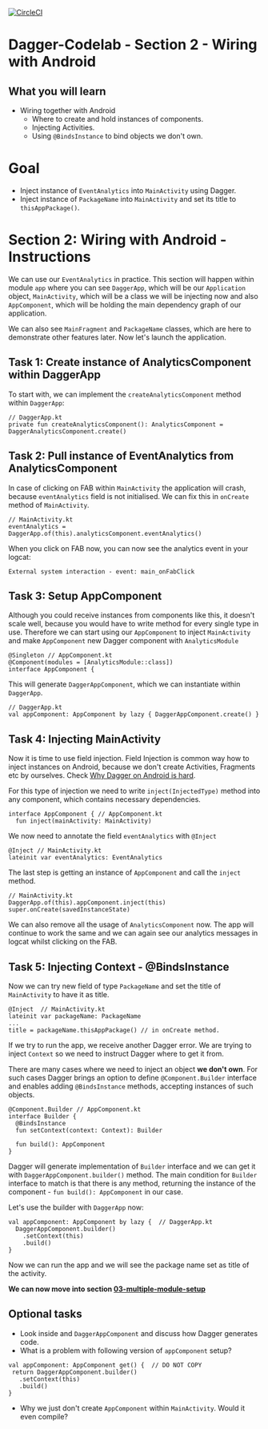 
[![CircleCI](https://circleci.com/gh/jraska/Dagger-Codelab.svg?style=svg)](https://circleci.com/gh/jraska/Dagger-Codelab)  
  
# Dagger-Codelab - Section 2 - Wiring with Android  
  
## What you will learn  
- Wiring together with Android  
  - Where to create and hold instances of components.  
  - Injecting Activities.  
  - Using `@BindsInstance` to bind objects we don't own.  

# Goal
- Inject instance of `EventAnalytics` into `MainActivity` using Dagger.
- Inject instance of `PackageName` into `MainActivity` and set its title to `thisAppPackage()`.
  
# Section 2: Wiring with Android - Instructions  
We can use our `EventAnalytics` in practice. This section will happen within module `app` where you can see `DaggerApp`, which will be our `Application` object, `MainActivity`, which will be a class we will be injecting now and also `AppComponent`, which will be holding the main dependency graph of our application.  
  
We can also see `MainFragment` and `PackageName` classes, which are here to demonstrate other features later. Now let's launch the application.  
  
## Task 1: Create instance of AnalyticsComponent within DaggerApp  
To start with, we can implement the `createAnalyticsComponent` method within `DaggerApp`:  
```  
// DaggerApp.kt  
private fun createAnalyticsComponent(): AnalyticsComponent = DaggerAnalyticsComponent.create()  
```  
  
## Task 2: Pull instance of EventAnalytics from AnalyticsComponent  
In case of clicking on FAB within `MainActivity` the application will crash, because `eventAnalytics` field is not initialised. We can fix this in `onCreate` method of `MainActivity`.  
  
```  
// MainActivity.kt  
eventAnalytics = DaggerApp.of(this).analyticsComponent.eventAnalytics()  
```  
When you click on FAB now, you can now see the analytics event in your logcat:  
```  
External system interaction - event: main_onFabClick  
```  
## Task 3: Setup AppComponent  
Although you could receive instances from components like this, it doesn't scale well, because you would have to write method for every single type in use. Therefore we can start using our `AppComponent` to inject `MainActivity` and make `AppComponent` new Dagger component with `AnalyticsModule`  
```  
@Singleton // AppComponent.kt  
@Component(modules = [AnalyticsModule::class])  
interface AppComponent {  
```  
  
This will generate `DaggerAppComponent`, which we can instantiate within `DaggerApp`.  
```  
// DaggerApp.kt  
val appComponent: AppComponent by lazy { DaggerAppComponent.create() }  
```  
  
## Task 4: Injecting MainActivity  
Now it is time to use field injection. Field Injection is common way how to inject instances on Android, because we don't create Activities, Fragments etc by ourselves. Check [Why Dagger on Android is hard]([https://dagger.dev/android](https://dagger.dev/android)).  
  
For this type of injection we need to write `inject(InjectedType)` method into any component, which contains necessary dependencies.  
  
```  
interface AppComponent { // AppComponent.kt  
  fun inject(mainActivity: MainActivity)  
```  
  
We now need to annotate the field `eventAnalytics` with `@Inject`  
```  
@Inject // MainActivity.kt  
lateinit var eventAnalytics: EventAnalytics  
```  
The last step is getting an instance of `AppComponent` and call the `inject` method.  
```  
// MainActivity.kt
DaggerApp.of(this).appComponent.inject(this) 
super.onCreate(savedInstanceState)
```  
We can also remove all the usage of `AnalyticsComponent` now. The app will continue to work the same and we can again see our analytics messages in logcat whilst clicking on the FAB.  
  
## Task 5: Injecting Context - @BindsInstance  
Now we can try new field of type `PackageName` and set the title of `MainActivity` to have it as title.  
```  
@Inject  // MainActivity.kt  
lateinit var packageName: PackageName  
...  
title = packageName.thisAppPackage() // in onCreate method.  
```  
If we try to run the app, we receive another Dagger error. We are trying to inject `Context` so we need to instruct Dagger where to get it from.  
  
There are many cases where we need to inject an object **we don't own**. For such cases Dagger brings an option to define `@Component.Builder` interface and enables adding `@BindsInstance` methods, accepting instances of such objects.  
  
```  
@Component.Builder // AppComponent.kt  
interface Builder {  
  @BindsInstance  
  fun setContext(context: Context): Builder  
  
  fun build(): AppComponent  
}  
```  
Dagger will generate implementation of `Builder` interface and we can get it with `DaggerAppComponent.builder()` method. The main condition for `Builder` interface to match is that there is any method, returning the instance of the component -  `fun build(): AppComponent` in our case.  
  
Let's use the builder with `DaggerApp` now:  
```  
val appComponent: AppComponent by lazy {  // DaggerApp.kt  
  DaggerAppComponent.builder()  
    .setContext(this)  
    .build()  
}  
```  
Now we can run the app and we will see the package name set as title of the activity.  
  
**We can now move into section [03-multiple-module-setup](https://github.com/jraska/Dagger-Codelab/tree/03-multiple-module-setup)**  
  
## Optional tasks  
- Look inside and `DaggerAppComponent` and discuss how Dagger generates code.  
- What is a problem with following version of `appComponent` setup?  
 ```  
 val appComponent: AppComponent get() {  // DO NOT COPY  
  return DaggerAppComponent.builder()  
    .setContext(this)  
    .build()  
}  
```  
- Why we just don't create `AppComponent` within `MainActivity`. Would it even compile?
